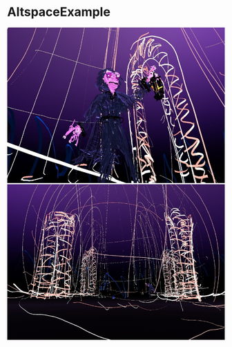 # AltspaceExample
<img src="./docs/images/AlexDault__PXR2020_Director_2020-10-13_13-19-48.png"><br>
<img src="./docs/images/AlexDault__PXR2020_Director_2020-10-13_13-21-11.png">
